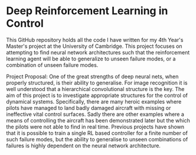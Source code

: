 # Deep Reinforcement Learning in Control

This GitHub repository holds all the code I have written for my 4th Year's Master's project at the University of Cambridge. This project focuses on attempting to find neural network architectures such that the reinforcement learning agent will be able to generalize to unseen failure modes, or a combination of unseen failure modes.

Project Proposal:
One of the great strengths of deep neural nets, when properly structured, is their ability to generalise. For image recognition it is well understood that a hierarchical convolutional structure is the key. The aim of this project is to investigate appropriate structures for the control of dynamical systems. Specifically, there are many heroic examples where pilots have managed to land badly damaged aircraft with missing or ineffective vital control surfaces. Sadly there are other examples where a means of controlling the aircraft has been demonstrated later but the which the pilots were not able to find in real time. Previous projects have shown that it is possible to train a single RL based controller for a finite number of such failure modes, but the ability to generalise to unseen combinations of failures is highly dependent on the neural network architecture.
